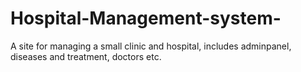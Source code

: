 # Hospital-Management-system-
A site for managing a small clinic and hospital, includes adminpanel, diseases and treatment, doctors etc.

